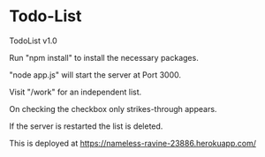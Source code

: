 # Todo-List
TodoList v1.0

Run "npm install" to install the necessary packages.

"node app.js" will start the server at Port 3000.

Visit "/work" for an independent list.

On checking the checkbox only strikes-through appears.

If the server is restarted the list is deleted.

This is deployed at https://nameless-ravine-23886.herokuapp.com/
